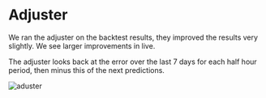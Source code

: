 # Adjuster

We ran the adjuster on the backtest results, they improved the results very slightly.
We see larger improvements in live.

The adjuster looks back at the error over the last 7 days for each half hour period,
then minus this of the next predictions.

![aduster](./adjuster.png)
